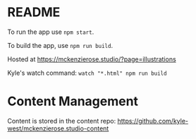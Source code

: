 # README

To run the app use `npm start`.

To build the app, use `npm run build`.

Hosted at https://mckenzierose.studio/?page=illustrations

Kyle's watch command: `watch "*.html" npm run build`


# Content Management

Content is stored in the content repo: https://github.com/kyle-west/mckenzierose.studio-content